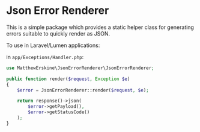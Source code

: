 # Json Error Renderer

This is a simple package which provides a static helper class for generating errors suitable to quickly render as JSON.

To use in Laravel/Lumen applications:

in `app/Exceptions/Handler.php`:

```php
use MatthewErskine\JsonErrorRenderer\JsonErrorRenderer;

public function render($request, Exception $e)
{
    $error = JsonErrorRenderer::render($request, $e);

    return response()->json(
        $error->getPayload(),
        $error->getStatusCode()
    );
}
```
